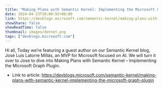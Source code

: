 ```yaml
---
title: "Making Plans with Semantic Kernel: Implementing the Microsoft Graph Plugin"
date: 2024-04-23T18:00:55+00:00
link: https://devblogs.microsoft.com/semantic-kernel/making-plans-with-semantic-kernel-implementing-the-microsoft-graph-plugin
showShare: false
showReadTime: false
thumbnail: images/dotnet.png
tags: ["devblogs.microsoft.com"]
---
```

Hi all, Today we’re featuring a guest author on our Semantic Kernel blog, José Luis Latorre Millás, an MVP for Microsoft focused on AI. We will turn it over to Jose to dive into Making Plans with Semantic Kernel – Implementing the Microsoft Graph Plugin.

- Link to article: https://devblogs.microsoft.com/semantic-kernel/making-plans-with-semantic-kernel-implementing-the-microsoft-graph-plugin